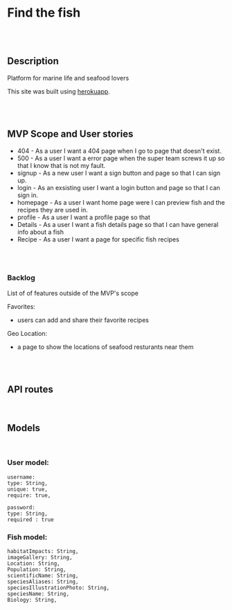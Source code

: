 # Find the fish

<br><br>

## Description

Platform for marine life and seafood lovers

This site was built using [herokuapp](https://find-the-fish.herokuapp.com/).

<br><br>

## MVP Scope and User stories

- 404 - As a user I want a 404 page when I go to page that doesn't exist.
- 500 - As a user I want a error page when the super team screws it up so that I know that is not my fault.
- signup - As a new user I want a sign button and page so that I can sign up.
- login - As an exsisting user I want a login button and page so that I can sign in.
- homepage - As a user I want home page were I can preview fish and the recipes they are used in.
- profile - As a user I want a profile page so that
- Details - As a user I want a fish details page so that I can have general info about a fish
- Recipe - As a user I want a page for specific fish recipes

<br><br>

### Backlog

List of of features outside of the MVP's scope

Favorites:

- users can add and share their favorite recipes

Geo Location:

- a page to show the locations of seafood resturants near them

<br><br>

## API routes

<br>

## Models

<br>

### User model:

    username:
    type: String,
    unique: true,
    require: true,

    password:
    type: String,
    required : true

### Fish model:

    habitatImpacts: String,
    imageGallery: String,
    Location: String,
    Population: String,
    scientificName: String,
    speciesAliases: String,
    speciesIllustrationPhoto: String,
    speciesName: String,
    Biology: String,
